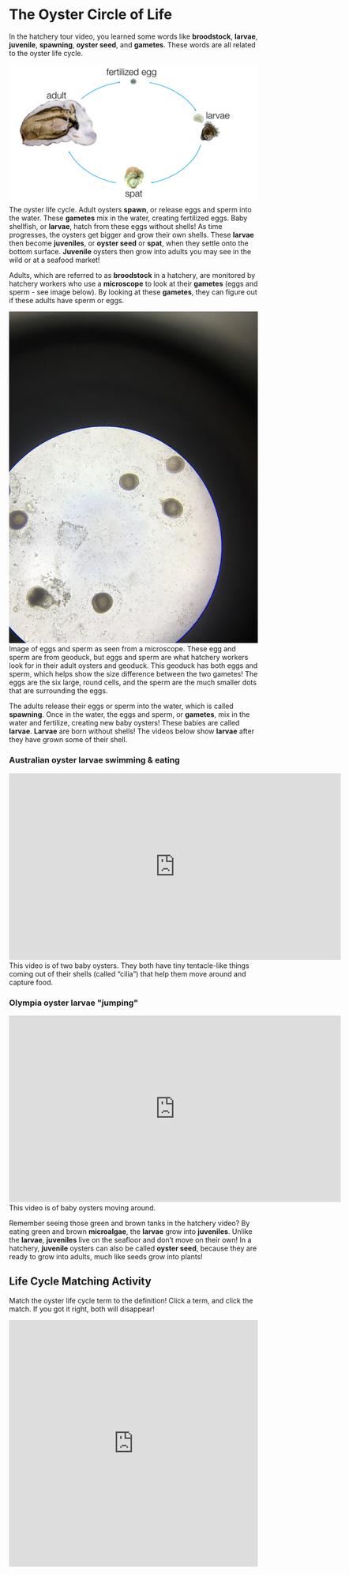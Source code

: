 # The Oyster Circle of Life

In the hatchery tour video, you learned some words like **broodstock**, **larvae**, **juvenile**, **spawning**, **oyster seed**, and **gametes**. These words are all related to the oyster life cycle. 


![img](https://raw.githubusercontent.com/RobertsLab/Open-House-2021/main/images/oyster-life-cycle.pptx.png)       
The oyster life cycle. Adult oysters **spawn**, or release eggs and sperm into the water. These **gametes** mix in the water, creating fertilized eggs. Baby shellfish, or **larvae**, hatch from these eggs without shells! As time progresses, the oysters get bigger and grow their own shells. These **larvae** then become **juveniles**, or **oyster seed** or **spat**, when they settle onto the bottom surface. **Juvenile** oysters then grow into adults you may see in the wild or at a seafood market!

Adults, which are referred to as **broodstock** in a hatchery, are monitored by hatchery workers who use a **microscope** to look at their **gametes** (eggs and sperm - see image below). By looking at these **gametes**, they can figure out if these adults have sperm or eggs. 

![img](https://raw.githubusercontent.com/RobertsLab/Open-House-2021/main/images/hermaphrodite.JPG)       
Image of eggs and sperm as seen from a microscope. These egg and sperm are from geoduck, but eggs and sperm are what hatchery workers look for in their adult oysters and geoduck. This geoduck has both eggs and sperm, which helps show the size difference between the two gametes! The eggs are the six large, round cells, and the sperm are the much smaller dots that are surrounding the eggs. 

The adults release their eggs or sperm into the water, which is called **spawning**. Once in the water, the eggs and sperm, or **gametes**, mix in the water and fertilize, creating new baby oysters! These babies are called **larvae**. **Larvae** are born without shells! The videos below show **larvae** after they have grown some of their shell. 


### Australian oyster larvae swimming & eating

<iframe width="672" height="378" src="https://www.youtube.com/embed/-mnlno-TTC4" title="YouTube video player" frameborder="0" allow="accelerometer; autoplay; clipboard-write; encrypted-media; gyroscope; picture-in-picture" allowfullscreen></iframe>     
This video is of two baby oysters. They both have tiny tentacle-like things coming out of their shells (called “cilia”) that help them move around and capture food.  


### Olympia oyster larvae "jumping"

<iframe width="672" height="378" src="https://www.youtube.com/embed/CuSGIt139Lc" title="YouTube video player" frameborder="0" allow="accelerometer; autoplay; clipboard-write; encrypted-media; gyroscope; picture-in-picture" allowfullscreen></iframe>    
This video is of baby oysters moving around. 

Remember seeing those green and brown tanks in the hatchery video? By eating green and brown **microalgae**, the **larvae** grow into **juveniles**. Unlike the **larvae**, **juveniles** live on the seafloor and don’t move on their own! In a hatchery, **juvenile** oysters can also be called **oyster seed**, because they are ready to grow into adults, much like seeds grow into plants!  

## Life Cycle Matching Activity
Match the oyster life cycle term to the definition! Click a term, and click the match. If you got it right, both will disappear!  

<iframe src="https://quizlet.com/596126121/match/embed?i=7b38g&x=1jj1" height="500" width="100%" style="border:0"> 
</iframe>
